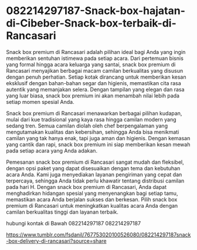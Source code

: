 # 082214297187-Snack-box-hajatan-di-Cibeber-Snack-box-terbaik-di-Rancasari
Snack box premium di Rancasari adalah pilihan ideal bagi Anda yang ingin memberikan sentuhan istimewa pada setiap acara. Dari pertemuan bisnis yang formal hingga acara keluarga yang santai, snack box premium di Rancasari menyajikan berbagai macam camilan berkualitas yang disusun dengan penuh perhatian. Setiap kotak dirancang untuk memberikan kesan eksklusif dengan bahan-bahan segar dan higienis, memastikan cita rasa autentik yang memanjakan selera. Dengan tampilan yang elegan dan rasa yang luar biasa, snack box premium ini akan menambah nilai lebih pada setiap momen spesial Anda.

Snack box premium di Rancasari menawarkan berbagai pilihan kudapan, mulai dari kue tradisional yang kaya rasa hingga camilan modern yang sedang tren. Semua camilan diolah oleh chef berpengalaman yang mengutamakan kualitas dan kebersihan, sehingga Anda bisa menikmati camilan yang tak hanya enak, tapi juga aman dan higienis. Dengan kemasan yang cantik dan rapi, snack box premium ini siap memberikan kesan mewah pada setiap acara yang Anda adakan.

Pemesanan snack box premium di Rancasari sangat mudah dan fleksibel, dengan opsi paket yang dapat disesuaikan dengan tema dan kebutuhan acara Anda. Kami juga menyediakan layanan pengiriman yang cepat dan terpercaya, sehingga Anda tidak perlu khawatir tentang distribusi camilan pada hari H. Dengan snack box premium di Rancasari, Anda dapat menghadirkan hidangan spesial yang menyenangkan bagi setiap tamu, memastikan acara Anda berjalan sukses dan berkesan. Pilih snack box premium di Rancasari untuk meningkatkan kualitas acara Anda dengan camilan berkualitas tinggi dan layanan terbaik.

hubungi kontak di Bawah 
082214297187 
082214297187

https://www.tumblr.com/fsdanil/767753020100526080/082214297187snack-box-delivery-di-rancasari?source=share
